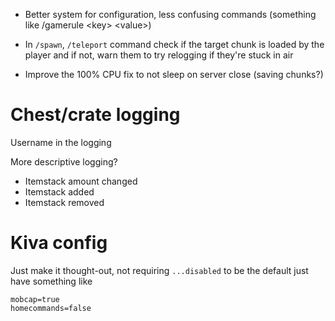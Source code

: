 - Better system for configuration, less confusing commands (something like /gamerule \<key> \<value>) 
- In `/spawn`, `/teleport` command check if the target chunk is loaded by the player
and if not, warn them to try relogging if they're stuck in air

- Improve the 100% CPU fix to not sleep on server close (saving chunks?)

# Chest/crate logging
Username in the logging

More descriptive logging?
- Itemstack amount changed
- Itemstack added
- Itemstack removed

# Kiva config
Just make it thought-out, not requiring `...disabled` to be the default
just have something like
```
mobcap=true
homecommands=false
```
